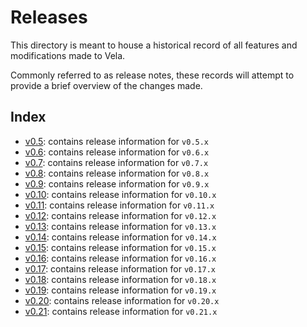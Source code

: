 # Releases

This directory is meant to house a historical record of all features and modifications made to Vela.

Commonly referred to as release notes, these records will attempt to provide a brief overview of the changes made.

## Index

* [v0.5](v0.5.md): contains release information for `v0.5.x`
* [v0.6](v0.6.md): contains release information for `v0.6.x`
* [v0.7](v0.7.md): contains release information for `v0.7.x`
* [v0.8](v0.8.md): contains release information for `v0.8.x`
* [v0.9](v0.9.md): contains release information for `v0.9.x`
* [v0.10](v0.10.md): contains release information for `v0.10.x`
* [v0.11](v0.11.md): contains release information for `v0.11.x`
* [v0.12](v0.12.md): contains release information for `v0.12.x`
* [v0.13](v0.13.md): contains release information for `v0.13.x`
* [v0.14](v0.14.md): contains release information for `v0.14.x`
* [v0.15](v0.15.md): contains release information for `v0.15.x`
* [v0.16](v0.16.md): contains release information for `v0.16.x`
* [v0.17](v0.17.md): contains release information for `v0.17.x`
* [v0.18](v0.18.md): contains release information for `v0.18.x`
* [v0.19](v0.19.md): contains release information for `v0.19.x`
* [v0.20](v0.20.md): contains release information for `v0.20.x`
* [v0.21](v0.21.md): contains release information for `v0.21.x`
